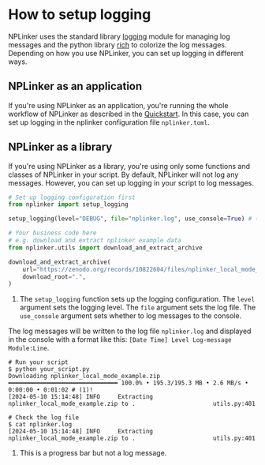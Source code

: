 # How to setup logging
NPLinker uses the standard library [logging](https://docs.python.org/3/library/logging.html#module-logging) 
module for managing log messages and the python library [rich](https://rich.readthedocs.io/en/latest/logging.html) 
to colorize the log messages. Depending on how you use NPLinker, you can set up logging in different ways.

## NPLinker as an application
If you're using NPLinker as an application, you're running the whole workflow of NPLinker as 
described in the [Quickstart](./quickstart.md). In this case, you can set up logging in the nplinker 
configuration file `nplinker.toml`. 

## NPLinker as a library
If you're using NPLinker as a library, you're using only some functions and classes of NPLinker in 
your script. By default, NPLinker will not log any messages. However, you can set up logging in your
script to log messages. 

```python title="Set up logging in 'your_script.py'"
# Set up logging configuration first
from nplinker import setup_logging

setup_logging(level="DEBUG", file="nplinker.log", use_console=True) # (1)!

# Your business code here
# e.g. download and extract nplinker example data
from nplinker.utils import download_and_extract_archive

download_and_extract_archive(
    url="https://zenodo.org/records/10822604/files/nplinker_local_mode_example.zip",
    download_root=".",
)
```

1. The `setup_logging` function sets up the logging configuration. The `level` argument sets the 
   logging level. The `file` argument sets the log file. The `use_console` argument sets whether to 
   log messages to the console.


The log messages will be written to the log file `nplinker.log` and displayed in the console with a 
format like this: `[Date Time] Level Log-message Module:Line`.

```shell title="Run your script in a terminal"
# Run your script
$ python your_script.py
Downloading nplinker_local_mode_example.zip ━━━━━━━━━━━━━━━━━━━━━━━━━━━━━━━ 100.0% • 195.3/195.3 MB • 2.6 MB/s • 0:00:00 • 0:01:02 # (1)!
[2024-05-10 15:14:48] INFO     Extracting nplinker_local_mode_example.zip to .                      utils.py:401

# Check the log file
$ cat nplinker.log
[2024-05-10 15:14:48] INFO     Extracting nplinker_local_mode_example.zip to .                      utils.py:401
```

1. This is a progress bar but not a log message.